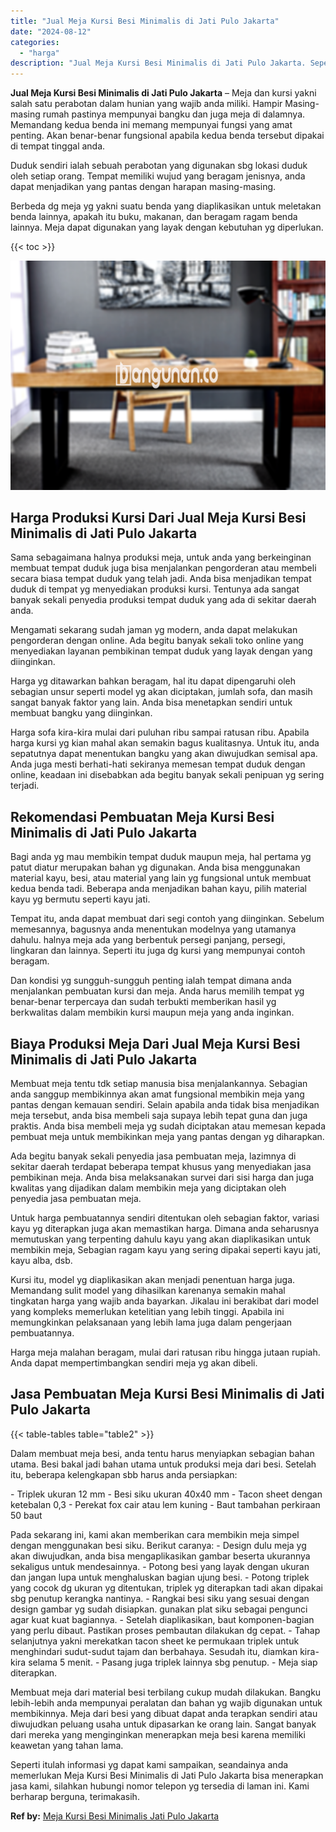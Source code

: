 ```yaml
---
title: "Jual Meja Kursi Besi Minimalis di Jati Pulo Jakarta"
date: "2024-08-12"
categories: 
  - "harga"
description: "Jual Meja Kursi Besi Minimalis di Jati Pulo Jakarta. Seperti itulah informasi yg dapat kami sampaikan, seandainya anda memerlukan Meja Kursi Besi Minimalis d..."
---
```


**Jual Meja Kursi Besi Minimalis di Jati Pulo Jakarta** – Meja dan kursi yakni salah satu perabotan dalam hunian yang wajib anda miliki. Hampir Masing-masing rumah pastinya mempunyai bangku dan juga meja di dalamnya. Memandang kedua benda ini memang mempunyai fungsi yang amat penting. Akan benar-benar fungsional apabila kedua benda tersebut dipakai di tempat tinggal anda.

Duduk sendiri ialah sebuah perabotan yang digunakan sbg lokasi duduk oleh setiap orang. Tempat memiliki wujud yang beragam jenisnya, anda dapat menjadikan yang pantas dengan harapan masing-masing.

Berbeda dg meja yg yakni suatu benda yang diaplikasikan untuk meletakan benda lainnya, apakah itu buku, makanan, dan beragam ragam benda lainnya. Meja dapat digunakan yang layak dengan kebutuhan yg diperlukan.

{{< toc >}}

![Jual Meja Kursi Besi Minimalis di Jati Pulo Jakarta](/images/jual-meja-besi-murah10.png)

## Harga Produksi Kursi Dari Jual Meja Kursi Besi Minimalis di Jati Pulo Jakarta

Sama sebagaimana halnya produksi meja, untuk anda yang berkeinginan membuat tempat duduk juga bisa menjalankan pengorderan atau membeli secara biasa tempat duduk yang telah jadi. Anda bisa menjadikan tempat duduk di tempat yg menyediakan produksi kursi. Tentunya ada sangat banyak sekali penyedia produksi tempat duduk yang ada di sekitar daerah anda.

Mengamati sekarang sudah jaman yg modern, anda dapat melakukan pengorderan dengan online. Ada begitu banyak sekali toko online yang menyediakan layanan pembikinan tempat duduk yang layak dengan yang diinginkan.

Harga yg ditawarkan bahkan beragam, hal itu dapat dipengaruhi oleh sebagian unsur seperti model yg akan diciptakan, jumlah sofa, dan masih sangat banyak faktor yang lain. Anda bisa menetapkan sendiri untuk membuat bangku yang diinginkan.

Harga sofa kira-kira mulai dari puluhan ribu sampai ratusan ribu. Apabila harga kursi yg kian mahal akan semakin bagus kualitasnya. Untuk itu, anda sepatutnya dapat menentukan bangku yang akan diwujudkan semisal apa. Anda juga mesti berhati-hati sekiranya memesan tempat duduk dengan online, keadaan ini disebabkan ada begitu banyak sekali penipuan yg sering terjadi.

## Rekomendasi Pembuatan Meja Kursi Besi Minimalis di Jati Pulo Jakarta

Bagi anda yg mau membikin tempat duduk maupun meja, hal pertama yg patut diatur merupakan bahan yg digunakan. Anda bisa menggunakan material kayu, besi, atau material yang lain yg fungsional untuk membuat kedua benda tadi. Beberapa anda menjadikan bahan kayu, pilih material kayu yg bermutu seperti kayu jati.

Tempat itu, anda dapat membuat dari segi contoh yang diinginkan. Sebelum memesannya, bagusnya anda menentukan modelnya yang utamanya dahulu. halnya meja ada yang berbentuk persegi panjang, persegi, lingkaran dan lainnya. Seperti itu juga dg kursi yang mempunyai contoh beragam.

Dan kondisi yg sungguh-sungguh penting ialah tempat dimana anda menjalankan pembuatan kursi dan meja. Anda harus memilih tempat yg benar-benar terpercaya dan sudah terbukti memberikan hasil yg berkwalitas dalam membikin kursi maupun meja yang anda inginkan.

## Biaya Produksi Meja Dari Jual Meja Kursi Besi Minimalis di Jati Pulo Jakarta

Membuat meja tentu tdk setiap manusia bisa menjalankannya. Sebagian anda sanggup membikinnya akan amat fungsional membikin meja yang pantas dengan kemauan sendiri. Selain apabila anda tidak bisa menjadikan meja tersebut, anda bisa membeli saja supaya lebih tepat guna dan juga praktis. Anda bisa membeli meja yg sudah diciptakan atau memesan kepada pembuat meja untuk membikinkan meja yang pantas dengan yg diharapkan.

Ada begitu banyak sekali penyedia jasa pembuatan meja, lazimnya di sekitar daerah terdapat beberapa tempat khusus yang menyediakan jasa pembikinan meja. Anda bisa melaksanakan survei dari sisi harga dan juga kwalitas yang dijadikan dalam membikin meja yang diciptakan oleh penyedia jasa pembuatan meja.

Untuk harga pembuatannya sendiri ditentukan oleh sebagian faktor, variasi kayu yg diterapkan juga akan memastikan harga. Dimana anda seharusnya memutuskan yang terpenting dahulu kayu yang akan diaplikasikan untuk membikin meja, Sebagian ragam kayu yang sering dipakai seperti kayu jati, kayu alba, dsb.

Kursi itu, model yg diaplikasikan akan menjadi penentuan harga juga. Memandang sulit model yang dihasilkan karenanya semakin mahal tingkatan harga yang wajib anda bayarkan. Jikalau ini berakibat dari model yang kompleks memerlukan ketelitian yang lebih tinggi. Apabila ini memungkinkan pelaksanaan yang lebih lama juga dalam pengerjaan pembuatannya.

Harga meja malahan beragam, mulai dari ratusan ribu hingga jutaan rupiah. Anda dapat mempertimbangkan sendiri meja yg akan dibeli.

## Jasa Pembuatan Meja Kursi Besi Minimalis di Jati Pulo Jakarta

{{< table-tables table="table2" >}}

Dalam membuat meja besi, anda tentu harus menyiapkan sebagian bahan utama. Besi bakal jadi bahan utama untuk produksi meja dari besi. Setelah itu, beberapa kelengkapan sbb harus anda persiapkan:

\- Triplek ukuran 12 mm - Besi siku ukuran 40x40 mm - Tacon sheet dengan ketebalan 0,3 - Perekat fox cair atau lem kuning - Baut tambahan perkiraan 50 baut

Pada sekarang ini, kami akan memberikan cara membikin meja simpel dengan menggunakan besi siku. Berikut caranya: - Design dulu meja yg akan diwujudkan, anda bisa mengaplikasikan gambar beserta ukurannya sekaligus untuk mendesainnya. - Potong besi yang layak dengan ukuran dan jangan lupa untuk menghaluskan bagian ujung besi. - Potong triplek yang cocok dg ukuran yg ditentukan, triplek yg diterapkan tadi akan dipakai sbg penutup kerangka nantinya. - Rangkai besi siku yang sesuai dengan design gambar yg sudah disiapkan. gunakan plat siku sebagai pengunci agar kuat kuat bagiannya. - Setelah diaplikasikan, baut komponen-bagian yang perlu dibaut. Pastikan proses pembautan dilakukan dg cepat. - Tahap selanjutnya yakni merekatkan tacon sheet ke permukaan triplek untuk menghindari sudut-sudut tajam dan berbahaya. Sesudah itu, diamkan kira-kira selama 5 menit. - Pasang juga triplek lainnya sbg penutup. - Meja siap diterapkan.

Membuat meja dari material besi terbilang cukup mudah dilakukan. Bangku lebih-lebih anda mempunyai peralatan dan bahan yg wajib digunakan untuk membikinnya. Meja dari besi yang dibuat dapat anda terapkan sendiri atau diwujudkan peluang usaha untuk dipasarkan ke orang lain. Sangat banyak dari mereka yang menginginkan menerapkan meja besi karena memiliki keawetan yang tahan lama.

Seperti itulah informasi yg dapat kami sampaikan, seandainya anda memerlukan Meja Kursi Besi Minimalis di Jati Pulo Jakarta bisa menerapkan jasa kami, silahkan hubungi nomor telepon yg tersedia di laman ini. Kami berharap berguna, terimakasih.

**Ref by:** [Meja Kursi Besi Minimalis Jati Pulo Jakarta](https://id.wikipedia.org/wiki/Meja)
